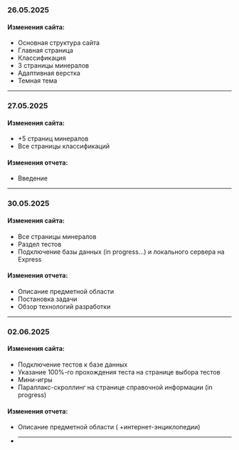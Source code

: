 ### 26.05.2025
#### Изменения сайта:
- Основная структура сайта
- Главная страница
- Классификация
- 3 страницы минералов
- Адаптивная верстка
- Темная тема
***
### 27.05.2025
#### Изменения сайта:
- +5 страниц минералов
- Все страницы классификаций
#### Изменения отчета:
* Введение
***
### 30.05.2025
#### Изменения сайта:
- Все страницы минералов
- Раздел тестов
- Подключение базы данных (in progress...) и локального сервера на Express 

#### Изменения отчета:
- Описание предметной области
- Постановка задачи
- Обзор технологий разработки
***
### 02.06.2025
#### Изменения сайта:
- Подключение тестов к базе данных
- Указание 100%-го прохождения теста на странице выбора тестов
- Мини-игры
- Параллакс-скроллинг на странице справочной информации (in progress)

#### Изменения отчета:
- Описание предметной области ( +интернет-энциклопедии)
- ***